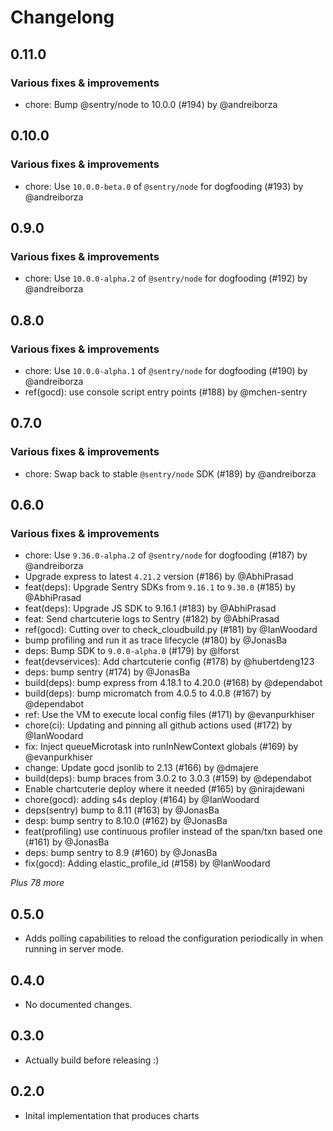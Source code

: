 # Changelong 

## 0.11.0

### Various fixes & improvements

- chore: Bump @sentry/node to 10.0.0 (#194) by @andreiborza

## 0.10.0

### Various fixes & improvements

- chore: Use `10.0.0-beta.0` of `@sentry/node` for dogfooding (#193) by @andreiborza

## 0.9.0

### Various fixes & improvements

-  chore: Use `10.0.0-alpha.2` of `@sentry/node` for dogfooding (#192) by @andreiborza

## 0.8.0

### Various fixes & improvements

- chore: Use `10.0.0-alpha.1` of `@sentry/node` for dogfooding (#190) by @andreiborza
- ref(gocd): use console script entry points (#188) by @mchen-sentry

## 0.7.0

### Various fixes & improvements

- chore: Swap back to stable `@sentry/node` SDK (#189) by @andreiborza

## 0.6.0

### Various fixes & improvements

- chore: Use `9.36.0-alpha.2` of `@sentry/node` for dogfooding (#187) by @andreiborza
- Upgrade express to latest `4.21.2` version (#186) by @AbhiPrasad
- feat(deps): Upgrade Sentry SDKs from `9.16.1` to `9.30.0` (#185) by @AbhiPrasad
- feat(deps): Upgrade JS SDK to 9.16.1 (#183) by @AbhiPrasad
- feat: Send chartcuterie logs to Sentry (#182) by @AbhiPrasad
- ref(gocd): Cutting over to check_cloudbuild.py (#181) by @IanWoodard
- bump profiling and run it as trace lifecycle (#180) by @JonasBa
- deps: Bump SDK to `9.0.0-alpha.0` (#179) by @lforst
- feat(devservices): Add chartcuterie config (#178) by @hubertdeng123
- deps: bump sentry (#174) by @JonasBa
- build(deps): bump express from 4.18.1 to 4.20.0 (#168) by @dependabot
- build(deps): bump micromatch from 4.0.5 to 4.0.8 (#167) by @dependabot
- ref: Use the VM to execute local config files (#171) by @evanpurkhiser
- chore(ci): Updating and pinning all github actions used (#172) by @IanWoodard
- fix: Inject queueMicrotask into runInNewContext globals (#169) by @evanpurkhiser
- change: Update gocd jsonlib to 2.13 (#166) by @dmajere
- build(deps): bump braces from 3.0.2 to 3.0.3 (#159) by @dependabot
- Enable chartcuterie deploy where it needed (#165) by @nirajdewani
- chore(gocd): adding s4s deploy (#164) by @IanWoodard
- deps(sentry) bump to 8.11 (#163) by @JonasBa
- desp: bump sentry to 8.10.0 (#162) by @JonasBa
- feat(profiling) use continuous profiler instead of the span/txn based one (#161) by @JonasBa
- deps: bump sentry to 8.9 (#160) by @JonasBa
- fix(gocd): Adding elastic_profile_id (#158) by @IanWoodard

_Plus 78 more_

## 0.5.0

- Adds polling capabilities to reload the configuration periodically in when
  running in server mode.

## 0.4.0

- No documented changes.

## 0.3.0

- Actually build before releasing :)

## 0.2.0

- Inital implementation that produces charts

